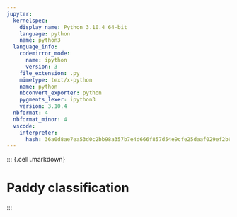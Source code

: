 ```yaml
---
jupyter:
  kernelspec:
    display_name: Python 3.10.4 64-bit
    language: python
    name: python3
  language_info:
    codemirror_mode:
      name: ipython
      version: 3
    file_extension: .py
    mimetype: text/x-python
    name: python
    nbconvert_exporter: python
    pygments_lexer: ipython3
    version: 3.10.4
  nbformat: 4
  nbformat_minor: 4
  vscode:
    interpreter:
      hash: 36a0d8ae7ea53d0c2bb98a357b7e4d666f857d54e9cfe25daaf029ef2b61f7f5
---
```


::: {.cell .markdown}
# Paddy classification
:::
